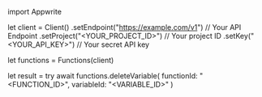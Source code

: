 import Appwrite

let client = Client()
    .setEndpoint("https://example.com/v1") // Your API Endpoint
    .setProject("<YOUR_PROJECT_ID>") // Your project ID
    .setKey("<YOUR_API_KEY>") // Your secret API key

let functions = Functions(client)

let result = try await functions.deleteVariable(
    functionId: "<FUNCTION_ID>",
    variableId: "<VARIABLE_ID>"
)

